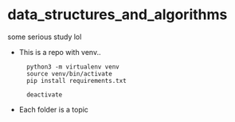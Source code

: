 # data_structures_and_algorithms
some serious study lol

* This is a repo with venv..

        python3 -m virtualenv venv
        source venv/bin/activate
        pip install requirements.txt

        deactivate


* Each folder is a topic
